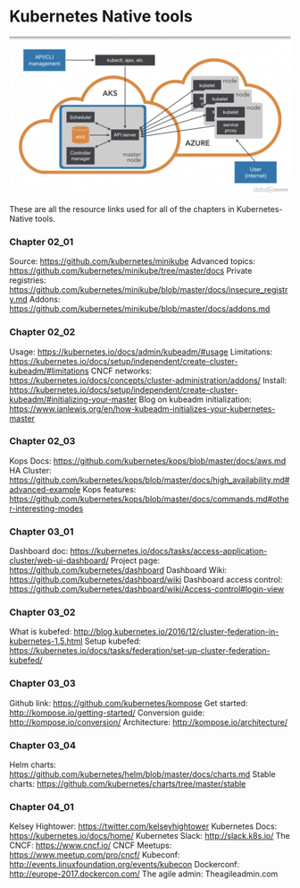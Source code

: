 # Kubernetes Native tools


![Kube architecture][logo]

[logo]: https://github.com/ramiljoaquin/HelloKubernetes_AKS/blob/master/assets/KubeArchitecture.png "Kubernetes architecture"



These are all the resource links used for all of the chapters in Kubernetes- Native tools.

### Chapter  02_01
Source: https://github.com/kubernetes/minikube
Advanced topics: https://github.com/kubernetes/minikube/tree/master/docs
Private registries: https://github.com/kubernetes/minikube/blob/master/docs/insecure_registry.md
Addons: https://github.com/kubernetes/minikube/blob/master/docs/addons.md


### Chapter  02_02
Usage: https://kubernetes.io/docs/admin/kubeadm/#usage
Limitations: https://kubernetes.io/docs/setup/independent/create-cluster-kubeadm/#limitations
CNCF networks: https://kubernetes.io/docs/concepts/cluster-administration/addons/
Install: https://kubernetes.io/docs/setup/independent/create-cluster-kubeadm/#initializing-your-master
Blog on kubeadm initialization: https://www.ianlewis.org/en/how-kubeadm-initializes-your-kubernetes-master


### Chapter  02_03
Kops Docs: https://github.com/kubernetes/kops/blob/master/docs/aws.md
HA Cluster: https://github.com/kubernetes/kops/blob/master/docs/high_availability.md#advanced-example
Kops features: https://github.com/kubernetes/kops/blob/master/docs/commands.md#other-interesting-modes


### Chapter  03_01
Dashboard doc: https://kubernetes.io/docs/tasks/access-application-cluster/web-ui-dashboard/
Project page: https://github.com/kubernetes/dashboard
Dashboard Wiki: https://github.com/kubernetes/dashboard/wiki
Dashboard access control: https://github.com/kubernetes/dashboard/wiki/Access-control#login-view


### Chapter  03_02
What is kubefed: http://blog.kubernetes.io/2016/12/cluster-federation-in-kubernetes-1.5.html
Setup kubefed: https://kubernetes.io/docs/tasks/federation/set-up-cluster-federation-kubefed/


### Chapter 03_03
Github link: https://github.com/kubernetes/kompose
Get started: http://kompose.io/getting-started/
Conversion guide: http://kompose.io/conversion/
Architecture: http://kompose.io/architecture/


### Chapter  03_04
Helm charts: https://github.com/kubernetes/helm/blob/master/docs/charts.md
Stable charts: https://github.com/kubernetes/charts/tree/master/stable


### Chapter  04_01
Kelsey Hightower: https://twitter.com/kelseyhightower
Kubernetes Docs: https://kubernetes.io/docs/home/
Kubernetes Slack: http://slack.k8s.io/
The CNCF: https://www.cncf.io/
CNCF Meetups: https://www.meetup.com/pro/cncf/
Kubeconf: http://events.linuxfoundation.org/events/kubecon
Dockerconf: http://europe-2017.dockercon.com/
The agile admin: Theagileadmin.com

